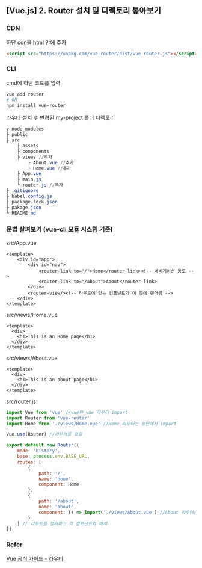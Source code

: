 ## [Vue.js] 2. Router 설치 및 디렉토리 톺아보기

### CDN

하단 cdn을 html 안에 추가

```html
<script src="https://unpkg.com/vue-router/dist/vue-router.js"></script>
```



### CLI

cmd에 하단 코드를 입력

```powershell
vue add router
# OR
npm install vue-router
```



라우터 설치 후 변경된 my-project 폴더 디렉토리

```powershell
┌ node_modules
├ public
├ src
	├ assets
	├ components
	├ views //추가
		├ About.vue //추가
		├ Home.vue //추가
	├ App.vue
	├ main.js
	└ router.js //추가
├ .gitignore
├ babel.config.js
├ package-lock.json
├ pakage.json
└ README.md
```



### 문법 살펴보기 (vue-cli 모듈 시스템 기준)

src/App.vue

```vue
<template>
	<div id="app">
        <div id="nav">
            <router-link to="/">Home</router-link><!-- 네비게이션 용도 -->
            <router-link to="/about">About</router-link>
        </div>
        <router-view/><!-- 라우트에 맞는 컴포넌트가 이 곳에 렌더링 -->
    </div>
</template>
```



src/views/Home.vue

```vue
<template>
  <div>
    <h1>This is an Home page</h1>
  </div>
</template>
```



src/views/About.vue

```vue
<template>
  <div>
    <h1>This is an about page</h1>
  </div>
</template>
```


src/router.js

```javascript
import Vue from 'vue' //vue와 vue 라우터 import
import Router from 'vue-router'
import Home from './views/Home.vue' //Home 라우터는 상단에서 import

Vue.use(Router) //라우터를 호출

export default new Router({
    mode: 'history',
    base: process.env.BASE_URL,
    routes: [
        {
            path: '/',
            name: 'home',
            component: Home
        },
        {
            path: '/about',
            name: 'about',
            component: () => import('./views/About.vue') //About 라우터는 내부에서 정의
        }
    ] // 라우트를 정의하고 각 컴포넌트와 매치
})
```



### Refer

[Vue 공식 가이드 - 라우터](<https://router.vuejs.org/kr/guide/> )